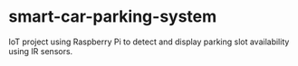 # smart-car-parking-system
IoT project using Raspberry Pi to detect and display parking slot availability using IR sensors.
